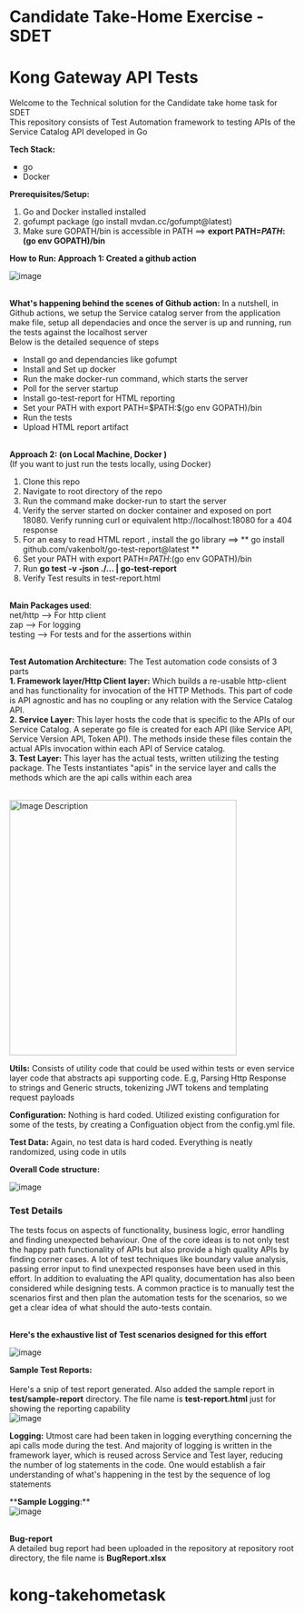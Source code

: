 # Candidate Take-Home Exercise - SDET
# Kong Gateway API Tests 
Welcome to the Technical solution for the Candidate take home task for SDET</br>
This repository consists of Test Automation framework to testing APIs of the Service Catalog API developed in Go

**Tech Stack:**</br>
<ul type="square">
<li>go</li>  
<li>Docker</li> 
</ul>

**Prerequisites/Setup:**
1. Go and Docker installed installed</br>
2. gofumpt package (go install mvdan.cc/gofumpt@latest)
3. Make sure GOPATH/bin is accessible in PATH ==> **export PATH=$PATH:$(go env GOPATH)/bin**


**How to Run: 
Approach 1: Created a github action** </br>

![image](https://github.com/user-attachments/assets/ef69500e-4e4b-435a-8674-663a70d94c76)

</br>**What's happening behind the scenes of Github action:**
In a nutshell, in Github actions, we setup the Service catalog server from the application make file, setup all dependacies and once the server is up and running, run the tests against the localhost server
</br>Below is the detailed sequence of steps
<ul type="square">
<li>Install go and dependancies like gofumpt </li>  
<li>Install and Set up docker</li> 
<li>Run the make docker-run command, which starts the server</li> 
<li>Poll for the server startup</li> 
<li>Install go-test-report for HTML reporting</li> 
<li> Set your PATH with export PATH=$PATH:$(go env GOPATH)/bin </li>
<li>Run the tests</li> 
<li>Upload HTML report artifact</li> 
</ul>

</br>**Approach 2: (on Local Machine, Docker )** </br>
(If you want to just run the tests locally, using Docker) </br>

1. Clone this repo </br>
2. Navigate to root directory of the repo </br>
3. Run the command make docker-run to start the server
4. Verify the server started on docker container and exposed on port 18080. Verify running curl or equivalent http://localhost:18080 for a 404 response
5. For an easy to read HTML report , install the go library ==> ** go install github.com/vakenbolt/go-test-report@latest **
6. Set your PATH with export PATH=$PATH:$(go env GOPATH)/bin
7. Run **go test -v -json ./... | go-test-report** </br>
8. Verify Test results in test-report.html </br>

 

</br>**Main Packages used**:</br>
net/http --> For http client</br>
zap --> For logging</br>
testing --> For tests and for the assertions within</br>


</br>**Test Automation Architecture:**
The Test automation code consists of 3 parts
</br>**1. Framework layer/Http Client layer:** Which builds a re-usable http-client and has functionality for invocation of the HTTP Methods. This part of code is API agnostic and has no coupling or any relation with the Service Catalog API.
</br>**2. Service Layer:** This layer hosts the code that is specific to the APIs of our Service Catalog. A seperate go file is created for each API (like Service API, Service Version API, Token API). The methods inside these files contain the actual APIs invocation within each API of Service catalog.
</br>**3. Test Layer:** This layer has the actual tests, written utilizing the testing package. The Tests instantiates "apis" in the service layer and calls the methods which are the api calls within each area
   
</br><img src="https://github.com/user-attachments/assets/5bc5de67-d519-41cd-b998-4d39a8d69f0c" alt="Image Description" width="400" height="450">

**Utils:**
Consists of utility code that could be used within tests or even service layer code that abstracts api supporting code. E.g, Parsing Http Response to strings and Generic structs, tokenizing JWT tokens and templating request payloads

**Configuration:**
Nothing is hard coded. Utilized existing configuration for some of the tests, by creating a Configuation object from the config.yml file. 

**Test Data:**
Again, no test data is hard coded. Everything is neatly randomized, using code in utils

**Overall Code structure:**

![image](https://github.com/user-attachments/assets/2d23de0f-64f6-423a-89e1-d6707e6658b8)



<h3>Test Details</h3>
The tests focus on aspects of functionality, business logic, error handling and finding unexpected behaviour. One of the core ideas is to not only test the happy path functionality of APIs but also provide a high quality APIs by finding corner cases.
A lot of test techniques like boundary value analysis, passing error input to find unexpected responses have been used in this effort. In addition to evaluating the API quality, documentation has also been considered while designing tests.
A common practice is to manually test the scenarios first and then plan the automation tests for the scenarios, so we get a clear idea of what should the auto-tests contain.</br>
</br> 

**Here's the exhaustive list of Test scenarios designed for this effort**
</br>

![image](https://github.com/user-attachments/assets/724c154f-a7bb-4eca-b001-01a6d21c67b0)




**Sample Test Reports:** </br>
</br> Here's a snip of test report generated. Also added the sample report in **test/sample-report** directory. The file name is **test-report.html** just for showing the reporting capability
</br>
![image](https://github.com/user-attachments/assets/a4260dbc-85a3-4dab-9d36-a92894c4ae45)


**Logging:**
Utmost care had been taken in logging everything concerning the api calls mode during the test. And majority of logging is written in the framework layer, which is reused across Service and Test layer, reducing the number of log statements in the code. One would establish a fair understanding of what's happening in the test by the sequence of log statements</br>

****Sample Logging**:**</br>
![image](https://github.com/user-attachments/assets/348b0d72-a29e-4952-928e-35b057c82941)


</br> **Bug-report** 
</br> A detailed bug report had been uploaded in the repository at repository root directory, the file name is **BugReport.xlsx**

# kong-takehometask
